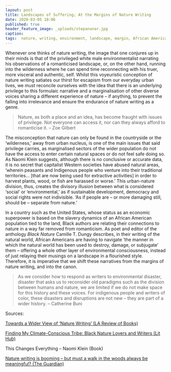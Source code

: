 ```yaml
---
layout: post
title: Landscapes of Suffering; At the Margins of Nature Writing
date: 2020-03-05 18:06
published: true
header_feature_image: _uploads/stepanunar.jpg
caption:
tags:  nature, writing, environment, landscape, margin, African American  # use [tag1,tag2]
---
```


Whenever one thinks of nature writing, the image that one conjures up in their minds is that of the privileged white male environmentalist narrating his observations of a romanticised landscape, or, on the other hand, running into the wilderness where he can spend time reconnecting with his truer, more visceral and authentic, self. Whilst this voyeuristic conception of nature writing satiates our thirst for escapism from our everyday urban lives, we must reconcile ourselves with the idea that there is an underlying privilege to this formulaic narrative and a marginalisation of other diverse voices sharing a different experience of nature – if anything, to prevent the falling into irrelevance and ensure the endurance of nature writing as a genre.

> Nature, as both a place and an idea, has become fraught with issues of privilege. Not everyone can access it, nor can they always afford to romanticise it. – Zoe Gilbert

The misconception that nature can only be found in the countryside or the ‘wilderness,’ away from urban nucleus, is one of the main issues that said privilege carries, as marginalised sectors of the wider population do not have the access to enter certain natural spaces or do not feel safe doing so. As Naomi Klein suggests, although there is no conclusive or accurate data, it is no secret that capitalist Western societies have abused natural areas, ‘wherein peasants and Indigenous people who venture into their traditional territories… [that are now being used for extractive activities] in order to harvest plants, wood, or fish are harassed or worse.’ This urban-nature division, thus, creates the divisory illusion between what is considered ‘social’ or ‘environmental,’ as if sustainable development, democracy and social rights were not indivisible. ‘As if people are – or more damaging still, should be – separate from nature.’

In a country such as the United States, whose status as an economic superpower is based on the slavery dynamics of an African American population tied to the land, Black authors are relating their connections to nature in a way far removed from romanticism. As poet and editor of the anthology _Black Nature_ Camille T. Dungy describes, in their writing of the natural world, African Americans are having to navigate ‘the manner in which the natural world has been used to destroy, damage, or subjugate’ them – offering a whole other layer of environmental consciousness, instead of just relaying their musings on a landscape in a flourished style. Therefore, it is imperative that we shift these narratives from the margins of nature writing, and into the canon.

> As we consider how to respond as writers to environmental disaster, disaster that asks us to reconsider old paradigms such as the division between humans and nature, we are limited if we do not make space for this history and these voices. For indigenous people and writers of color, these disasters and disruptions are not new – they are part of a wider history. – Catherine Buni

Sources:

[Towards a Wider View of ‘Nature Writing’ (LA Review of Books)](https://lareviewofbooks.org/article/toward-a-wider-view-of-nature-writing/)

[Finding My Climate-Conscious Tribe: Black Nature Lovers and Writers (Lit Hub)](https://lithub.com/finding-my-climate-conscious-tribe-black-nature-lovers-and-writers/)

This Changes Everything – Naomi Klein (Book)

[Nature writing is booming – but must a walk in the woods always be meaningful? (The Guardian)](https://www.theguardian.com/books/2019/may/15/nature-writing-is-booming-but-must-a-walk-in-the-woods-always-be-meaningful)
